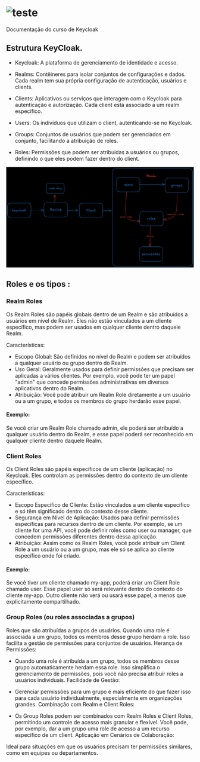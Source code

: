 # ![teste](https://www.xpand-it.com/wp-content/uploads/2020/06/Keycloak-logo.png)  

Documentação do curso de Keycloak 

## Estrutura KeyCloak. 

* Keycloak: A plataforma de gerenciamento de identidade e acesso.

* Realms: Contêineres para isolar conjuntos de configurações e dados. Cada realm tem sua própria configuração de autenticação, usuários e clients.

* Clients: Aplicativos ou serviços que interagem com o Keycloak para autenticação e autorização. Cada client está associado a um realm específico.

* Users: Os indivíduos que utilizam o client, autenticando-se no Keycloak.

* Groups: Conjuntos de usuários que podem ser gerenciados em conjunto, facilitando a atribuição de roles.

* Roles: Permissões que podem ser atribuídas a usuários ou grupos, definindo o que eles podem fazer dentro do client.

![structure](https://github.com/FrankDestro/Imagens-Readme/blob/main/keycloak-structure.png)

## Roles e os tipos :


### Realm Roles

Os Realm Roles são papéis globais dentro de um Realm e são atribuídos a usuários em nível de Realm. Eles não estão vinculados a um cliente específico, mas podem ser usados em qualquer cliente dentro daquele Realm.

Características:
* Escopo Global: São definidos no nível do Realm e podem ser atribuídos a qualquer usuário ou grupo dentro do Realm.
* Uso Geral: Geralmente usados para definir permissões que precisam ser aplicadas a vários clientes. Por exemplo, você pode ter um papel "admin" que concede permissões administrativas em diversos aplicativos dentro do Realm.
* Atribuição: Você pode atribuir um Realm Role diretamente a um usuário ou a um grupo, e todos os membros do grupo herdarão esse papel.

#### Exemplo:
Se você criar um Realm Role chamado admin, ele poderá ser atribuído a qualquer usuário dentro do Realm, e esse papel poderá ser reconhecido em qualquer cliente dentro daquele Realm.

### Client Roles

Os Client Roles são papéis específicos de um cliente (aplicação) no Keycloak. Eles controlam as permissões dentro do contexto de um cliente específico.

Características:
* Escopo Específico de Cliente: Estão vinculados a um cliente específico e só têm significado dentro do contexto desse cliente.
* Segurança em Nível de Aplicação: Usados para definir permissões específicas para recursos dentro de um cliente. Por exemplo, se um cliente for uma API, você pode definir roles como user ou manager, que concedem permissões diferentes dentro dessa aplicação.
* Atribuição: Assim como os Realm Roles, você pode atribuir um Client Role a um usuário ou a um grupo, mas ele só se aplica ao cliente específico onde foi criado.

#### Exemplo:
Se você tiver um cliente chamado my-app, poderá criar um Client Role chamado user. Esse papel user só será relevante dentro do contexto do cliente my-app. Outro cliente não verá ou usará esse papel, a menos que explicitamente compartilhado.

### Group Roles (ou roles associadas a grupos)

Roles que são atribuídas a grupos de usuários. Quando uma role é associada a um grupo, todos os membros desse grupo herdam a role. Isso facilita a gestão de permissões para conjuntos de usuários.
Herança de Permissões:

* Quando uma role é atribuída a um grupo, todos os membros desse grupo automaticamente herdam essa role. Isso simplifica o gerenciamento de permissões, pois você não precisa atribuir roles a usuários individuais.
Facilidade de Gestão:

* Gerenciar permissões para um grupo é mais eficiente do que fazer isso para cada usuário individualmente, especialmente em organizações grandes.
Combinação com Realm e Client Roles:

* Os Group Roles podem ser combinados com Realm Roles e Client Roles, permitindo um controle de acesso mais granular e flexível. Você pode, por exemplo, dar a um grupo uma role de acesso a um recurso específico de um client.
Aplicação em Cenários de Colaboração:

Ideal para situações em que os usuários precisam ter permissões similares, como em equipes ou departamentos.
